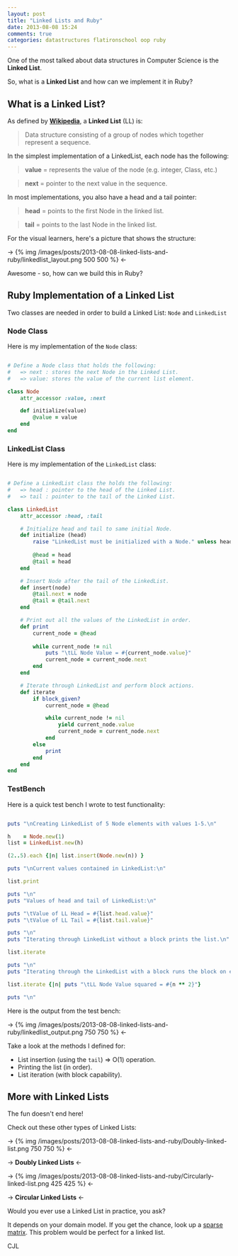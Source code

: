 ```yaml
---
layout: post
title: "Linked Lists and Ruby"
date: 2013-08-08 15:24
comments: true
categories: datastructures flatironschool oop ruby
---
```


One of the most talked about data structures in Computer Science is the **Linked List**.  

So, what is a **Linked List** and how can we implement it in Ruby?

## What is a Linked List?

As defined by **[Wikipedia](https://en.wikipedia.org/wiki/Linked_list)**, a **Linked List** (LL) is:

> Data structure consisting of a group of nodes which together represent a sequence.

In the simplest implementation of a LinkedList, each node has the following:

> **value** = represents the value of the node (e.g. integer, Class, etc.)

> **next** = pointer to the next value in the sequence.

In most implementations, you also have a head and a tail pointer:

> **head** = points to the first Node in the linked list.

> **tail** = points to the last Node in the linked list.

For the visual learners, here's a picture that shows the structure:

-> {% img /images/posts/2013-08-08-linked-lists-and-ruby/linkedlist_layout.png 500 500 %} <-

Awesome - so, how can we build this in Ruby?

## Ruby Implementation of a Linked List

Two classes are needed in order to build a Linked List: `Node` and `LinkedList`

### Node Class

Here is my implementation of the `Node` class:

```ruby

# Define a Node class that holds the following:
# 	=> next	: stores the next Node in the Linked List. 
# 	=> value: stores the value of the current list element.

class Node
	attr_accessor :value, :next

	def initialize(value)
		@value = value
	end
end

```

### LinkedList Class

Here is my implementation of the `LinkedList` class:

```ruby

# Define a LinkedList class the holds the following:
# 	=> head	: pointer to the head of the Linked List. 
# 	=> tail	: pointer to the tail of the Linked List. 

class LinkedList
	attr_accessor :head, :tail

	# Initialize head and tail to same initial Node.
	def initialize (head)
		raise "LinkedList must be initialized with a Node." unless head.is_a?(Node)
			
		@head = head
		@tail = head
	end

	# Insert Node after the tail of the LinkedList.
	def insert(node)
		@tail.next = node
		@tail = @tail.next
	end

	# Print out all the values of the LinkedList in order.
	def print
		current_node = @head
		
		while current_node != nil
			puts "\tLL Node Value = #{current_node.value}"
			current_node = current_node.next
		end
	end

	# Iterate through LinkedList and perform block actions.
	def iterate
		if block_given?
			current_node = @head

			while current_node != nil
				yield current_node.value
				current_node = current_node.next
			end
		else
			print
		end
	end
end

```

### TestBench

Here is a quick test bench I wrote to test functionality:

```ruby

puts "\nCreating LinkedList of 5 Node elements with values 1-5.\n"

h 	 = Node.new(1)
list = LinkedList.new(h)

(2..5).each {|n| list.insert(Node.new(n)) }

puts "\nCurrent values contained in LinkedList:\n"

list.print

puts "\n"
puts "Values of head and tail of LinkedList:\n"

puts "\tValue of LL Head = #{list.head.value}"
puts "\tValue of LL Tail = #{list.tail.value}"

puts "\n"
puts "Iterating through LinkedList without a block prints the list.\n"

list.iterate

puts "\n"
puts "Iterating through the LinkedList with a block runs the block on each element.\n"

list.iterate {|n| puts "\tLL Node Value squared = #{n ** 2}"}

puts "\n"

```

Here is the output from the test bench:

-> {% img /images/posts/2013-08-08-linked-lists-and-ruby/linkedlist_output.png 750 750 %} <-

Take a look at the methods I defined for:

* List insertion (using the `tail`) => O(1) operation.
* Printing the list (in order).
* List iteration (with block capability). 

## More with Linked Lists

The fun doesn't end here!  

Check out these other types of Linked Lists:

-> {% img /images/posts/2013-08-08-linked-lists-and-ruby/Doubly-linked-list.png 750 750 %} <-

-> **Doubly Linked Lists** <-

-> {% img /images/posts/2013-08-08-linked-lists-and-ruby/Circularly-linked-list.png 425 425 %} <-

-> **Circular Linked Lists** <-

Would you ever use a Linked List in practice, you ask?  

It depends on your domain model. If you get the chance, look up a [sparse matrix](http://en.wikipedia.org/wiki/Sparse_matrix). This problem would be perfect for a linked list.  

CJL